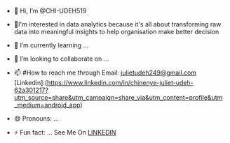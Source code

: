 - 👋 Hi, I’m @CHI-UDEH519
- 👀I'm interested in data analytics because it's all about transforming raw data into meaningful insights to help organisation make better decision

- 🌱 I’m currently learning ...
- 💞️ I’m looking to collaborate on ...
- 📫 #How to reach me through Email: julietudeh249@gmail.com [Linkedin]:(https://www.linkedin.com/in/chinenye-juliet-udeh-62a301217?utm_source=share&utm_campaign=share_via&utm_content=profile&utm_medium=android_app) 
- 😄 Pronouns: ...
- ⚡ Fun fact: ...
See Me On [LINKEDIN](https://www.linkedin.com/in/chinenye-juliet-udeh-62a301217?utm_source=share&utm_campaign=share_via&utm_content=profile&utm_medium=android_app) 

